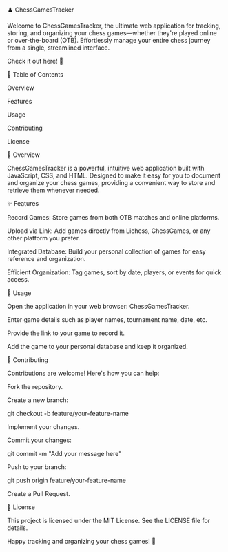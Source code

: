 ♟️ ChessGamesTracker

Welcome to ChessGamesTracker, the ultimate web application for tracking, storing, and organizing your chess games—whether they're played online or over-the-board (OTB). Effortlessly manage your entire chess journey from a single, streamlined interface.

Check it out here! 🚀

📌 Table of Contents

Overview

Features

Usage

Contributing

License

🌟 Overview

ChessGamesTracker is a powerful, intuitive web application built with JavaScript, CSS, and HTML. Designed to make it easy for you to document and organize your chess games, providing a convenient way to store and retrieve them whenever needed.

✨ Features

Record Games: Store games from both OTB matches and online platforms.

Upload via Link: Add games directly from Lichess, ChessGames, or any other platform you prefer.

Integrated Database: Build your personal collection of games for easy reference and organization.

Efficient Organization: Tag games, sort by date, players, or events for quick access.

🚀 Usage

Open the application in your web browser: ChessGamesTracker.

Enter game details such as player names, tournament name, date, etc.

Provide the link to your game to record it.

Add the game to your personal database and keep it organized.

🤝 Contributing

Contributions are welcome! Here's how you can help:

Fork the repository.

Create a new branch:

git checkout -b feature/your-feature-name

Implement your changes.

Commit your changes:

git commit -m "Add your message here"

Push to your branch:

git push origin feature/your-feature-name

Create a Pull Request.

📜 License

This project is licensed under the MIT License. See the LICENSE file for details.

Happy tracking and organizing your chess games! 🎉
